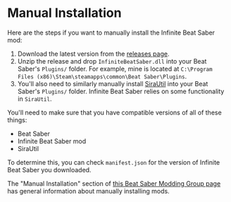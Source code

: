 # Manual Installation

Here are the steps if you want to manually install the Infinite Beat Saber mod:

1. Download the latest version from the [releases page](https://github.com/rigdern/InfiniteBeatSaber/releases).
1. Unzip the release and drop `InfiniteBeatSaber.dll` into your Beat Saber's `Plugins/` folder. For example, mine is located at `C:\Program Files (x86)\Steam\steamapps\common\Beat Saber\Plugins`.
1. You'll also need to similarly manually install [SiraUtil](https://github.com/Auros/SiraUtil/releases) into your Beat Saber's `Plugins/` folder. Infinite Beat Saber relies on some functionality in `SiraUtil`.

You'll need to make sure that you have compatible versions of all of these things:
- Beat Saber
- Infinite Beat Saber mod
- SiraUtil

To determine this, you can check `manifest.json` for the version of Infinite Beat Saber you downloaded.

The "Manual Installation" section of [this Beat Saber Modding Group page](https://bsmg.wiki/pc-modding.html#manual-installation) has general information about manually installing mods.
